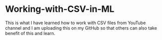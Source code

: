# Working-with-CSV-in-ML
This is what I have learned how to work with CSV files from YouTube channel and I am uploading this on my GitHub so that others can also take benefit of this and learn.
